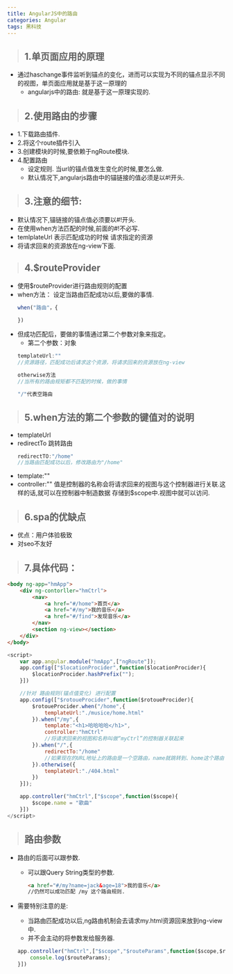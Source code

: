 ```yaml
---
title: AngularJS中的路由
categories: Angular
tags: 黑科技
---
```


>## 1.单页面应用的原理
+ 通过haschange事件监听到锚点的变化，进而可以实现为不同的锚点显示不同的视图，单页面应用就是基于这一原理的
    - angularjs中的路由: 就是基于这一原理实现的.

>## 2.使用路由的步骤
+ 1.下载路由插件.
+ 2.将这个route插件引入
+ 3.创建模块的时候,要依赖于ngRoute模块.
+ 4.配置路由
    - 设定规则. 当url的锚点值发生变化的时候,要怎么做.
    - 默认情况下,angularjs路由中的锚链接的值必须是以#!开头.

>## 3.注意的细节:
+ 默认情况下,锚链接的锚点值必须要以#!开头.
+ 在使用when方法匹配的时候,前面的#!不必写.
+ temlplateUrl 表示匹配成功的时候 请求指定的资源
+ 将请求回来的资源放在ng-view下面.

>## 4.$routeProvider
+ 使用$routeProvider进行路由规则的配置
+ when方法： 设定当路由匹配成功以后,要做的事情.
    ```js
    when("路由"，{

    })
    ```
+ 但成功匹配后，要做的事情通过第二个参数对象来指定。
    - 第二个参数：对象
    ```js
    templateUrl:""
    //资源路径，匹配成功后请求这个资源，将请求回来的资源放在ng-view

    otherwise方法
    //当所有的路由规矩都不匹配的时候，做的事情

    "/"代表空路由
    ```
>## 5.when方法的第二个参数的键值对的说明
+ templateUrl
+ redirectTo 跳转路由
    ```js
    redirectTO:"/home"
    //当路由匹配成功以后，修改路由为"/home"
    ```
+ template:""
+ controller:""  值是控制器的名称会将请求回来的视图与这个控制器进行关联.这样的话,就可以在控制器中制造数据 存储到$scope中.视图中就可以访问.

>## 6.spa的优缺点
+ 优点：用户体验极致
+ 对seo不友好


>## 7.具体代码：
```html
<body ng-app="hmApp">
    <div ng-contorller="hmCtrl">
        <nav>
            <a href="#/home">首页</a>
            <a href="#/my">我的音乐</a>
            <a href="#/find">发现音乐</a>
        </nav>
        <section ng-view></section>
    </div>
</body>
```

```js
<script>
    var app.angular.module("hmApp",["ngRoute"]);
    app.config(["$locationProcider",function($locationProcider){
        $locationProcider.hashPrefix(""); 
    }])

    //针对 路由规则(锚点值变化) 进行配置
    app.config(["$rotoueProcider",function($rotoueProcider){
        $rotoueProcider.when("/home",{
            templateUrl:"./musice/home.html"
        }).when("/my",{
            template:"<h1>哈哈哈哈</h1>",
            controller:"hmCtrl"
            //将请求回来的视图和名称叫做“myCtrl”的控制器关联起来
        }).when("/",{
            redirectTo:"/home"
            //如果现在的URL地址上的路由是一个空路由，name就跳转到、home这个路由
        }).otherwise({
            templateUrl:"./404.html"
        })
    }]);

    app.controller("hmCtrl",["$scope",function($scope){
        $scope.name = "歌曲"
    }])
</script>
```

>## 路由参数

+ 路由的后面可以跟参数.
    - 可以跟Query String类型的参数.
        ```html
        <a href="#/my?name=jack&age=18">我的音乐</a>
        //仍然可以成功匹配 /my 这个路由规则.
        ```
+ 需要特别注意的是:
    - 当路由匹配成功以后,ng路由机制会去请求my.html资源回来放到ng-view中.
    - 并不会主动的将参数发给服务器.

    ```js
    app.controller("hmCtrl",["$scope","$routeParams",function($scope,$routeParams){
        console.log($routeParams);
    }])
    ```